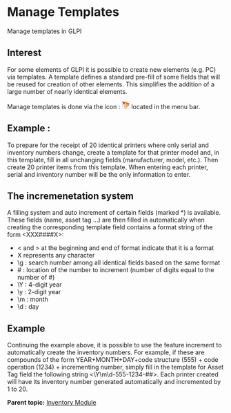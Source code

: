 Manage Templates
================

Manage templates in GLPI

Interest
--------

For some elements of GLPI it is possible to create new elements (e.g.
PC) via templates. A template defines a standard pre-fill of some fields
that will be reused for creation of other elements. This simplifies the
addition of a large number of nearly identical elements.

Manage templates is done via the icon :
![image](../image/menu_addtemplate.png) located in the menu bar.

Example :
---------

To prepare for the receipt of 20 identical printers where only serial
and inventory numbers change, create a template for that printer model
and, in this template, fill in all unchanging fields (manufacturer,
model, etc.). Then create 20 printer items from this template. When
entering each printer, serial and inventory number will be the only
information to enter.

The incremenetation system
--------------------------

A filling system and auto increment of certain fields (marked \*) is
available. These fields (name, asset tag ...) are then filled in
automatically when creating the corresponding template field contains a
format string of the form <XXX\#\#\#\#X\>:

-   < and \> at the beginning and end of format indicate that it is a
    format
-   X represents any character
-   \\g : search number among all identical fields based on the same
    format
-   \# : location of the number to increment (number of digits equal to
    the number of \#)
-   \\Y : 4-digit year
-   \\y : 2-digit year
-   \\m : month
-   \\d : day

Example
-------

Continuing the example above, it is possible to use the feature
increment to automatically create the inventory numbers. For example, if
these are compounds of the form YEAR+MONTH+DAY+code structure (555) +
code operation (1234) + incrementing number, simply fill in the template
for Asset Tag field the following string <\\Y\\m\\d-555-1234-\#\#\>.
Each printer created will have its inventory number generated
automatically and incremented by 1 to 20.

**Parent topic:** [Inventory
Module](../glpi/inventory.html "Inventory Module in GLPI")
